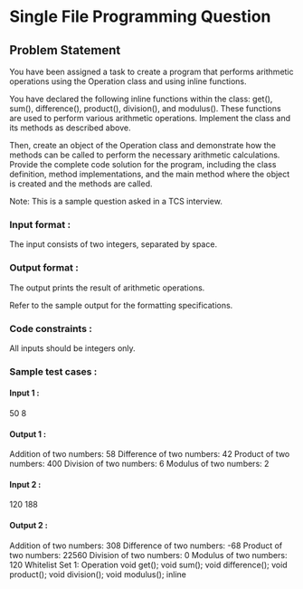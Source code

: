 # Single File Programming Question

## Problem Statement

You have been assigned a task to create a program that performs arithmetic operations using the Operation class and using inline functions.

You have declared the following inline functions within the class: get(), sum(), difference(), product(), division(), and modulus(). These functions are used to perform various arithmetic operations. Implement the class and its methods as described above.

Then, create an object of the Operation class and demonstrate how the methods can be called to perform the necessary arithmetic calculations. Provide the complete code solution for the program, including the class definition, method implementations, and the main method where the object is created and the methods are called.

Note: This is a sample question asked in a TCS interview.

### Input format :

The input consists of two integers, separated by space.

### Output format :

The output prints the result of arithmetic operations.

Refer to the sample output for the formatting specifications.

### Code constraints :

All inputs should be integers only.

### Sample test cases :

#### Input 1 :

50 8

#### Output 1 :

Addition of two numbers: 58
Difference of two numbers: 42
Product of two numbers: 400
Division of two numbers: 6
Modulus of two numbers: 2

#### Input 2 :

120 188

#### Output 2 :

Addition of two numbers: 308
Difference of two numbers: -68
Product of two numbers: 22560
Division of two numbers: 0
Modulus of two numbers: 120
Whitelist
Set 1:
Operation
void get();
void sum();
void difference();
void product();
void division();
void modulus();
inline
